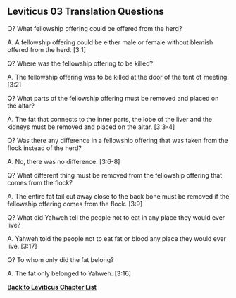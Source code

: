 ## Leviticus 03 Translation Questions ##

Q? What fellowship offering could be offered from the herd?

A. A fellowship offering could be either male or female without blemish offered from the herd. [3:1]

Q? Where was the fellowship offering to be killed?

A. The fellowship offering was to be killed at the door of the tent of meeting. [3:2]

Q? What parts of the fellowship offering must be removed and placed on the altar?

A. The fat that connects to the inner parts, the lobe of the liver and the kidneys must be removed and placed on the altar. [3:3-4]

Q? Was there any difference in a fellowship offering that was taken from the flock instead of the herd?

A. No, there was no difference. [3:6-8]

Q? What different thing must be removed from the fellowship offering that comes from the flock?

A. The entire fat tail cut away close to the back bone must be removed if the fellowship offering comes from the flock. [3:9]

Q? What did Yahweh tell the people not to eat in any place they would ever live?

A. Yahweh told the people not to eat fat or blood any place they would ever live. [3:17]

Q? To whom only did the fat belong?

A. The fat only belonged to Yahweh. [3:16]

__[Back to Leviticus Chapter List](./)__

